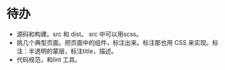 # 待办
* 源码和构建。src 和 dist。 src 中可以用scss。
* 挑几个典型页面。把页面中的组件，标注出来。标注那也用 CSS 来实现。标注：半透明的蒙层，标注title，描述。
* 代码规范，和lint 工具。